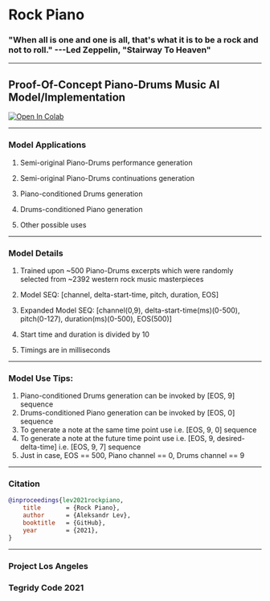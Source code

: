 # Rock Piano

### "When all is one and one is all, that's what it is to be a rock and not to roll." ---Led Zeppelin, "Stairway To Heaven"

***

## Proof-Of-Concept Piano-Drums Music AI Model/Implementation

[![Open In Colab][colab-badge3]][colab-notebook3]

[colab-notebook3]: <https://colab.research.google.com/github/asigalov61/Rock-Piano/blob/main/Rock-Piano.ipynb>
[colab-badge3]: <https://colab.research.google.com/assets/colab-badge.svg>

***

### Model Applications

1) Semi-original Piano-Drums performance generation

2) Semi-original Piano-Drums continuations generation

3) Piano-conditioned Drums generation

4) Drums-conditioned Piano generation

5) Other possible uses

***

### Model Details

1) Trained upon ~500 Piano-Drums excerpts which were randomly selected from ~2392 western rock music masterpieces

2) Model SEQ: [channel, delta-start-time, pitch, duration, EOS]

3) Expanded Model SEQ: [channel(0,9), delta-start-time(ms)(0-500), pitch(0-127), duration(ms)(0-500), EOS(500)]

4) Start time and duration is divided by 10

5) Timings are in milliseconds

***

### Model Use Tips:

1) Piano-conditioned Drums generation can be invoked by [EOS, 9] sequence
2) Drums-conditioned Piano generation can be invoked by [EOS, 0] sequence
3) To generate a note at the same time point use i.e. [EOS, 9, 0] sequence
4) To generate a note at the future time point use i.e. [EOS, 9, desired-delta-time] i.e. [EOS, 9, 7] sequence
5) Just in case, EOS == 500, Piano channel == 0, Drums channel == 9

***

### Citation

```bibtex
@inproceedings{lev2021rockpiano,
    title       = {Rock Piano},
    author      = {Aleksandr Lev},
    booktitle   = {GitHub},
    year        = {2021},
}
```

***

### Project Los Angeles

### Tegridy Code 2021

